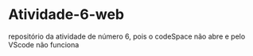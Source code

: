 # Atividade-6-web
repositório da atividade de número 6, pois o codeSpace não abre e pelo VScode não funciona

